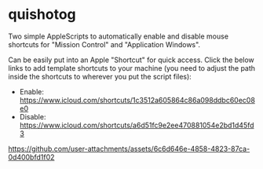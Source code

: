 # quishotog

Two simple AppleScripts to automatically enable and disable mouse shortcuts for "Mission Control" and "Application Windows".

Can be easily put into an Apple "Shortcut" for quick access. Click the below links to add template shortcuts to your machine (you need to adjust the path inside the shortcuts to wherever you put the script files):

- Enable: <https://www.icloud.com/shortcuts/1c3512a605864c86a098ddbc60ec08e0>
- Disable: <https://www.icloud.com/shortcuts/a6d51fc9e2ee470881054e2bd1d45fd3>

<https://github.com/user-attachments/assets/6c6d646e-4858-4823-87ca-0d400bfd1f02>
